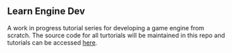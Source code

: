 ## Learn Engine Dev

A work in progress tutorial series for developing a game engine from scratch.  The source code for all turtorials will be maintained in this repo and tutorials can be accessed [here](https://chukobyte.github.io/learn-engine-dev/).
